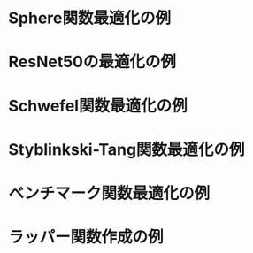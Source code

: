 # Sphere関数最適化の例

# ResNet50の最適化の例

# Schwefel関数最適化の例

# Styblinkski-Tang関数最適化の例

# ベンチマーク関数最適化の例

# ラッパー関数作成の例